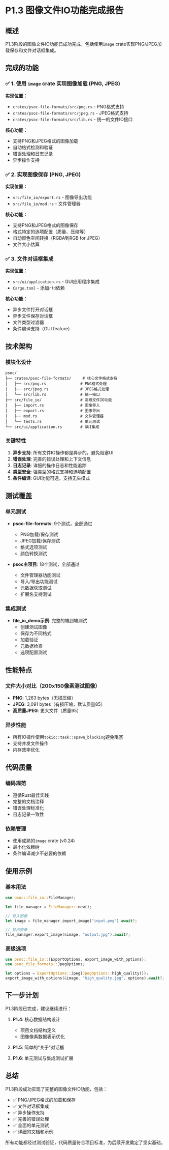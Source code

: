 # P1.3 图像文件IO功能完成报告

## 概述

P1.3阶段的图像文件IO功能已成功完成，包括使用`image` crate实现PNG/JPEG加载保存和文件对话框集成。

## 完成的功能

### ✅ 1. 使用 `image` crate 实现图像加载 (PNG, JPEG)

**实现位置：**
- `crates/psoc-file-formats/src/png.rs` - PNG格式支持
- `crates/psoc-file-formats/src/jpeg.rs` - JPEG格式支持
- `crates/psoc-file-formats/src/lib.rs` - 统一的文件IO接口

**核心功能：**
- 支持PNG和JPEG格式的图像加载
- 自动格式检测和验证
- 错误处理和日志记录
- 异步操作支持

### ✅ 2. 实现图像保存 (PNG, JPEG)

**实现位置：**
- `src/file_io/export.rs` - 图像导出功能
- `src/file_io/mod.rs` - 文件管理器

**核心功能：**
- 支持PNG和JPEG格式的图像保存
- 格式特定的选项配置（质量、压缩等）
- 自动颜色空间转换（RGBA到RGB for JPEG）
- 文件大小估算

### ✅ 3. 文件对话框集成

**实现位置：**
- `src/ui/application.rs` - GUI应用程序集成
- `Cargo.toml` - 添加`rfd`依赖

**核心功能：**
- 异步文件打开对话框
- 异步文件保存对话框
- 文件类型过滤器
- 条件编译支持（GUI feature）

## 技术架构

### 模块化设计

```
psoc/
├── crates/psoc-file-formats/     # 核心文件格式支持
│   ├── src/png.rs               # PNG格式处理
│   ├── src/jpeg.rs              # JPEG格式处理
│   └── src/lib.rs               # 统一接口
├── src/file_io/                 # 高级文件IO功能
│   ├── import.rs                # 图像导入
│   ├── export.rs                # 图像导出
│   ├── mod.rs                   # 文件管理器
│   └── tests.rs                 # 单元测试
└── src/ui/application.rs        # GUI集成
```

### 关键特性

1. **异步支持**: 所有文件IO操作都是异步的，避免阻塞UI
2. **错误处理**: 完善的错误处理和上下文信息
3. **日志记录**: 详细的操作日志和性能追踪
4. **类型安全**: 强类型的格式支持和选项配置
5. **条件编译**: GUI功能可选，支持无头模式

## 测试覆盖

### 单元测试

- **psoc-file-formats**: 9个测试，全部通过
  - PNG加载/保存测试
  - JPEG加载/保存测试
  - 格式选项测试
  - 颜色转换测试

- **psoc主项目**: 18个测试，全部通过
  - 文件管理器功能测试
  - 导入/导出功能测试
  - 元数据获取测试
  - 扩展名支持测试

### 集成测试

- **file_io_demo示例**: 完整的端到端测试
  - 创建测试图像
  - 保存为不同格式
  - 加载验证
  - 元数据检查
  - 选项配置测试

## 性能特点

### 文件大小对比（200x150像素测试图像）

- **PNG**: 1,263 bytes（无损压缩）
- **JPEG**: 3,091 bytes（有损压缩，默认质量85）
- **高质量JPEG**: 更大文件（质量95）

### 异步性能

- 所有IO操作使用`tokio::task::spawn_blocking`避免阻塞
- 支持并发文件操作
- 内存效率优化

## 代码质量

### 编码规范

- 遵循Rust最佳实践
- 完整的文档注释
- 错误处理标准化
- 日志记录一致性

### 依赖管理

- 使用成熟的`image` crate (v0.24)
- 最小化依赖树
- 条件编译减少不必要的依赖

## 使用示例

### 基本用法

```rust
use psoc::file_io::FileManager;

let file_manager = FileManager::new();

// 导入图像
let image = file_manager.import_image("input.png").await?;

// 导出图像
file_manager.export_image(&image, "output.jpg").await?;
```

### 高级选项

```rust
use psoc::file_io::{ExportOptions, export_image_with_options};
use psoc_file_formats::JpegOptions;

let options = ExportOptions::Jpeg(JpegOptions::high_quality());
export_image_with_options(&image, "high_quality.jpg", options).await?;
```

## 下一步计划

P1.3阶段已完成，建议继续进行：

1. **P1.4**: 核心数据结构设计
   - 项目文档结构定义
   - 图像像素数据表示优化

2. **P1.5**: 简单的"关于"对话框

3. **P1.6**: 单元测试与集成测试扩展

## 总结

P1.3阶段成功实现了完整的图像文件IO功能，包括：

- ✅ PNG/JPEG格式的加载和保存
- ✅ 文件对话框集成
- ✅ 异步操作支持
- ✅ 完善的错误处理
- ✅ 全面的单元测试
- ✅ 详细的文档和示例

所有功能都经过测试验证，代码质量符合项目标准，为后续开发奠定了坚实基础。
